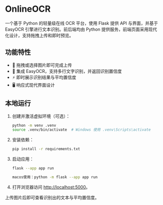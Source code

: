 # OnlineOCR

一个基于 Python 的轻量级在线 OCR 平台，使用 Flask 提供 API 与界面，并基于 EasyOCR 引擎进行文本识别。前后端均由 Python 提供服务，前端页面采用现代化设计，支持拖拽上传和即时预览。

## 功能特性

- 🎯 拖拽或选择图片即可完成上传
- 🧠 集成 EasyOCR，支持多行文字识别，并返回识别置信度
- ⚡ 即时展示识别结果与平均置信度
- 🖥️ 响应式现代界面设计

## 本地运行

1. 创建并激活虚拟环境（可选）：

   ```bash
   python -m venv .venv
   source .venv/bin/activate  # Windows 使用 .venv\Scripts\activate
   ```

2. 安装依赖：

   ```bash
   pip install -r requirements.txt
   ```

3. 启动应用：

   ```bash
   flask --app app run

   macos使用：python -m flask --app app run
   ```

4. 打开浏览器访问 [http://localhost:5000](http://localhost:5000)。

上传图片后即可查看识别出的文本与平均置信度。
